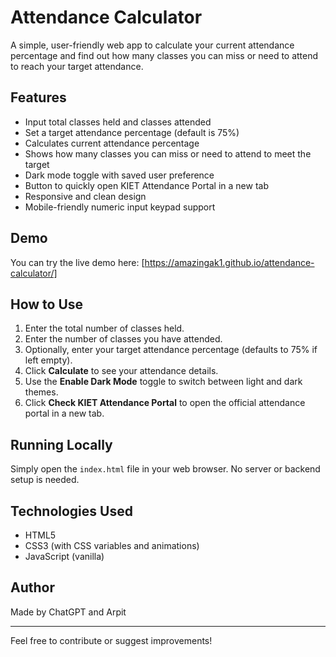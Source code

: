 # Attendance Calculator

A simple, user-friendly web app to calculate your current attendance percentage and find out how many classes you can miss or need to attend to reach your target attendance.

## Features

- Input total classes held and classes attended
- Set a target attendance percentage (default is 75%)
- Calculates current attendance percentage
- Shows how many classes you can miss or need to attend to meet the target
- Dark mode toggle with saved user preference
- Button to quickly open KIET Attendance Portal in a new tab
- Responsive and clean design
- Mobile-friendly numeric input keypad support

## Demo

You can try the live demo here: [https://amazingak1.github.io/attendance-calculator/]
## How to Use

1. Enter the total number of classes held.
2. Enter the number of classes you have attended.
3. Optionally, enter your target attendance percentage (defaults to 75% if left empty).
4. Click **Calculate** to see your attendance details.
5. Use the **Enable Dark Mode** toggle to switch between light and dark themes.
6. Click **Check KIET Attendance Portal** to open the official attendance portal in a new tab.

## Running Locally

Simply open the `index.html` file in your web browser. No server or backend setup is needed.

## Technologies Used

- HTML5
- CSS3 (with CSS variables and animations)
- JavaScript (vanilla)

## Author

Made by ChatGPT and Arpit

---

Feel free to contribute or suggest improvements!
